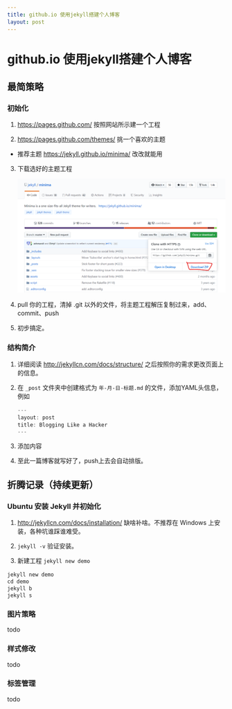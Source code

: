 ```yaml
---
title: github.io 使用jekyll搭建个人博客
layout: post
---
```


# github.io 使用jekyll搭建个人博客

## 最简策略

### 初始化

1. https://pages.github.com/ 按照网站所示建一个工程

2.  https://pages.github.com/themes/  挑一个喜欢的主题
   
   - 推荐主题  https://jekyll.github.io/minima/  改改就能用
   
3. 下载选好的主题工程

   ![1573180108933](/assets/images/1573180108933.png)

4. pull 你的工程，清掉 .git 以外的文件，将主题工程解压复制过来，add、commit、push
5. 初步搞定。

### 结构简介

1. 详细阅读  http://jekyllcn.com/docs/structure/   之后按照你的需求更改页面上的信息。

2. 在 `_post` 文件夹中创建格式为 ` 年-月-日-标题.md ` 的文件，添加YAML头信息，例如

   ```java
   ---
   layout: post
   title: Blogging Like a Hacker
   ---
   ```

3. 添加内容

4. 至此一篇博客就写好了，push上去会自动排版。

## 折腾记录（持续更新）

### Ubuntu 安装 Jekyll 并初始化

1.  http://jekyllcn.com/docs/installation/ 缺啥补啥。不推荐在 Windows 上安装，各种坑谁踩谁难受。

2.  `jekyll -v`  验证安装。

3.  新建工程 `jekyll new demo`

   ```shell
   jekyll new demo
   cd demo
   jekyll b
   jekyll s
   ```

### 图片策略

todo

### 样式修改

todo

### 标签管理

todo